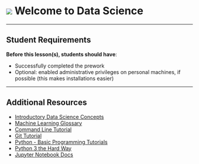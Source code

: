 # ![](https://ga-dash.s3.amazonaws.com/production/assets/logo-9f88ae6c9c3871690e33280fcf557f33.png) Welcome to Data Science

---

## Student Requirements

**Before this lesson(s), students should have**:
- Successfully completed the prework
- Optional: enabled administrative privileges on personal machines, if possible (this makes installations easier)

---

## Additional Resources

- [Introductory Data Science Concepts](https://en.wikibooks.org/wiki/Data_Science:_An_Introduction)
- [Machine Learning Glossary](https://developers.google.com/machine-learning/glossary/)
- [Command Line Tutorial](http://generalassembly.github.io/prework/cl/#/)
- [Git Tutorial](https://try.github.io/levels/1/challenges/1)
- [Python - Basic Programming Tutorials](https://python.swaroopch.com/control_flow.html)
- [Python 3 the Hard Way](https://learnpythonthehardway.org/python3/)
- [Jupyter Notebook Docs](https://jupyter-notebook-beginner-guide.readthedocs.io/en/latest/)
